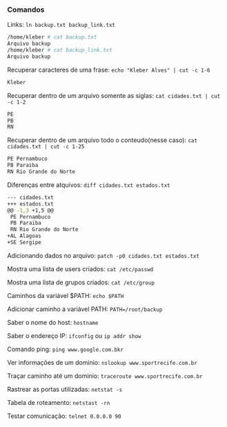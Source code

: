 ### Comandos

Links: `ln backup.txt backup_link.txt`
```bash
/home/kleber # cat backup.txt
Arquivo backup
/home/kleber # cat backup_link.txt
Arquivo backup
```
Recuperar caracteres de uma frase: `echo "Kleber Alves" | cut -c 1-6`
```bash
Kleber
```
Recuperar dentro de um arquivo somente as siglas: `cat cidades.txt | cut -c 1-2`
```bash
PE
PB
RN
```

Recuperar dentro de um arquivo todo o conteudo(nesse caso): `cat cidades.txt | cut -c 1-25`
```bash
PE Pernambuco
PB Paraiba
RN Rio Grande do Norte
```

Diferenças entre atquivos: `diff cidades.txt estados.txt`
```bash
--- cidades.txt
+++ estados.txt
@@ -1,3 +1,5 @@
 PE Pernambuco
 PB Paraiba
 RN Rio Grande do Norte
+AL Alagoas
+SE Sergipe
```

Adicionando dados no arquivo: `patch -p0 cidades.txt estados.txt`

Mostra uma lista de users criados: `cat /etc/passwd` 

Mostra uma lista de grupos criados: `cat /etc/group`

Caminhos da variável $PATH: `echo $PATH`

Adicionar caminho a variável PATH: `PATH=/root/backup`

Saber o nome do host: `hostname`

Saber o endereço IP: `ifconfig` ou `ip addr show`

Comando ping: `ping www.google.com.bkr`

Ver informações de um dominio: `nslookup www.sportrecife.com.br`

Traçar caminho até um dominio: `traceroute www.sportrecife.com.br`

Rastrear as portas utilizadas: `netstat -s`

Tabela de roteamento: `netstast -rn`

Testar comunicação: `telnet 0.0.0.0 90`